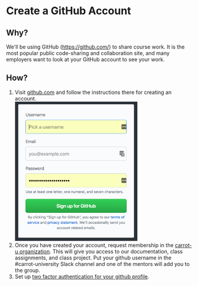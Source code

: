 # Create a GitHub Account
## Why?
We'll be using GitHub (https://github.com/) to share course work. It is the most popular public code-sharing
and collaboration site, and many employers want to look at your GitHub account to see your work.

## How?
1. Visit [github.com](https://github.com/) and follow the instructions there for creating an account.<br/>
![Join GitHub](../images/install-fest/join_github.png)
2. Once you have created your account, request membership in the [carrot-u organization](https://github.com/carrot-u).
This will give you access to our documentation, class assignments, and class project.
Put your github username in the #carrot-university Slack channel and one of the mentors will add you to
the group.
3. Set up [two factor authentication for your github profile](https://github.com/settings/security).
